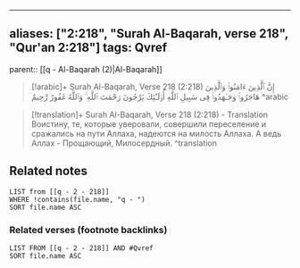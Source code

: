 
---
aliases: ["2:218", "Surah Al-Baqarah, verse 218", "Qur'an 2:218"]
tags: Qvref
---

parent:: [[q - Al-Baqarah (2)|Al-Baqarah]]

> [!arabic]+ Surah Al-Baqarah, Verse 218 (2:218)
> <span class="quran-arabic">إِنَّ ٱلَّذِينَ ءَامَنُوا۟ وَٱلَّذِينَ هَاجَرُوا۟ وَجَـٰهَدُوا۟ فِى سَبِيلِ ٱللَّهِ أُو۟لَـٰٓئِكَ يَرْجُونَ رَحْمَتَ ٱللَّهِ ۚ وَٱللَّهُ غَفُورٌ رَّحِيمٌ</span>
^arabic

> [!translation]+ Surah Al-Baqarah, Verse 218 (2:218) - Translation
> Воистину, те, которые уверовали, совершили переселение и сражались на пути Аллаха, надеются на милость Аллаха. А ведь Аллах - Прощающий, Милосердный.
^translation



## Related notes
```dataview
LIST from [[q - 2 - 218]]
WHERE !contains(file.name, "q - ")
SORT file.name ASC
```

### Related verses (footnote backlinks)
```dataview
LIST FROM [[q - 2 - 218]] AND #Qvref
SORT file.name ASC
```

